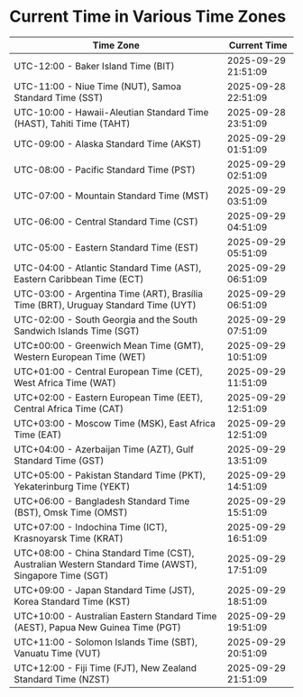 # Current Time in Various Time Zones

| Time Zone | Current Time |
|-----------|--------------|
| UTC-12:00 - Baker Island Time (BIT) | 2025-09-29 21:51:09 |
| UTC-11:00 - Niue Time (NUT), Samoa Standard Time (SST) | 2025-09-28 22:51:09 |
| UTC-10:00 - Hawaii-Aleutian Standard Time (HAST), Tahiti Time (TAHT) | 2025-09-28 23:51:09 |
| UTC-09:00 - Alaska Standard Time (AKST) | 2025-09-29 01:51:09 |
| UTC-08:00 - Pacific Standard Time (PST) | 2025-09-29 02:51:09 |
| UTC-07:00 - Mountain Standard Time (MST) | 2025-09-29 03:51:09 |
| UTC-06:00 - Central Standard Time (CST) | 2025-09-29 04:51:09 |
| UTC-05:00 - Eastern Standard Time (EST) | 2025-09-29 05:51:09 |
| UTC-04:00 - Atlantic Standard Time (AST), Eastern Caribbean Time (ECT) | 2025-09-29 06:51:09 |
| UTC-03:00 - Argentina Time (ART), Brasília Time (BRT), Uruguay Standard Time (UYT) | 2025-09-29 06:51:09 |
| UTC-02:00 - South Georgia and the South Sandwich Islands Time (SGT) | 2025-09-29 07:51:09 |
| UTC±00:00 - Greenwich Mean Time (GMT), Western European Time (WET) | 2025-09-29 10:51:09 |
| UTC+01:00 - Central European Time (CET), West Africa Time (WAT) | 2025-09-29 11:51:09 |
| UTC+02:00 - Eastern European Time (EET), Central Africa Time (CAT) | 2025-09-29 12:51:09 |
| UTC+03:00 - Moscow Time (MSK), East Africa Time (EAT) | 2025-09-29 12:51:09 |
| UTC+04:00 - Azerbaijan Time (AZT), Gulf Standard Time (GST) | 2025-09-29 13:51:09 |
| UTC+05:00 - Pakistan Standard Time (PKT), Yekaterinburg Time (YEKT) | 2025-09-29 14:51:09 |
| UTC+06:00 - Bangladesh Standard Time (BST), Omsk Time (OMST) | 2025-09-29 15:51:09 |
| UTC+07:00 - Indochina Time (ICT), Krasnoyarsk Time (KRAT) | 2025-09-29 16:51:09 |
| UTC+08:00 - China Standard Time (CST), Australian Western Standard Time (AWST), Singapore Time (SGT) | 2025-09-29 17:51:09 |
| UTC+09:00 - Japan Standard Time (JST), Korea Standard Time (KST) | 2025-09-29 18:51:09 |
| UTC+10:00 - Australian Eastern Standard Time (AEST), Papua New Guinea Time (PGT) | 2025-09-29 19:51:09 |
| UTC+11:00 - Solomon Islands Time (SBT), Vanuatu Time (VUT) | 2025-09-29 20:51:09 |
| UTC+12:00 - Fiji Time (FJT), New Zealand Standard Time (NZST) | 2025-09-29 21:51:09 |
